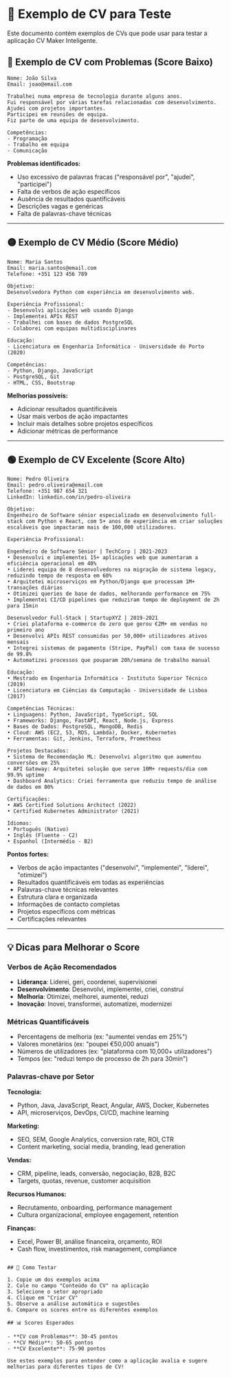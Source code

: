 # 📄 Exemplo de CV para Teste

Este documento contém exemplos de CVs que pode usar para testar a aplicação CV Maker Inteligente.

## 🔴 Exemplo de CV com Problemas (Score Baixo)

```
Nome: João Silva
Email: joao@email.com

Trabalhei numa empresa de tecnologia durante alguns anos.
Fui responsável por várias tarefas relacionadas com desenvolvimento.
Ajudei com projetos importantes.
Participei em reuniões de equipa.
Fiz parte de uma equipa de desenvolvimento.

Competências:
- Programação
- Trabalho em equipa
- Comunicação
```

**Problemas identificados:**
- Uso excessivo de palavras fracas ("responsável por", "ajudei", "participei")
- Falta de verbos de ação específicos
- Ausência de resultados quantificáveis
- Descrições vagas e genéricas
- Falta de palavras-chave técnicas

---

## 🟡 Exemplo de CV Médio (Score Médio)

```
Nome: Maria Santos
Email: maria.santos@email.com
Telefone: +351 123 456 789

Objetivo:
Desenvolvedora Python com experiência em desenvolvimento web.

Experiência Profissional:
- Desenvolvi aplicações web usando Django
- Implementei APIs REST
- Trabalhei com bases de dados PostgreSQL
- Colaborei com equipas multidisciplinares

Educação:
- Licenciatura em Engenharia Informática - Universidade do Porto (2020)

Competências:
- Python, Django, JavaScript
- PostgreSQL, Git
- HTML, CSS, Bootstrap
```

**Melhorias possíveis:**
- Adicionar resultados quantificáveis
- Usar mais verbos de ação impactantes
- Incluir mais detalhes sobre projetos específicos
- Adicionar métricas de performance

---

## 🟢 Exemplo de CV Excelente (Score Alto)

```
Nome: Pedro Oliveira
Email: pedro.oliveira@email.com
Telefone: +351 987 654 321
LinkedIn: linkedin.com/in/pedro-oliveira

Objetivo:
Engenheiro de Software sénior especializado em desenvolvimento full-stack com Python e React, com 5+ anos de experiência em criar soluções escaláveis que impactaram mais de 100,000 utilizadores.

Experiência Profissional:

Engenheiro de Software Sénior | TechCorp | 2021-2023
• Desenvolvi e implementei 15+ aplicações web que aumentaram a eficiência operacional em 40%
• Liderei equipa de 8 desenvolvedores na migração de sistema legacy, reduzindo tempo de resposta em 60%
• Arquitetei microserviços em Python/Django que processam 1M+ transações diárias
• Otimizei queries de base de dados, melhorando performance em 75%
• Implementei CI/CD pipelines que reduziram tempo de deployment de 2h para 15min

Desenvolvedor Full-Stack | StartupXYZ | 2019-2021
• Criei plataforma e-commerce do zero que gerou €2M+ em vendas no primeiro ano
• Desenvolvi APIs REST consumidas por 50,000+ utilizadores ativos mensais
• Integrei sistemas de pagamento (Stripe, PayPal) com taxa de sucesso de 99.8%
• Automatizei processos que pouparam 20h/semana de trabalho manual

Educação:
• Mestrado em Engenharia Informática - Instituto Superior Técnico (2019)
• Licenciatura em Ciências da Computação - Universidade de Lisboa (2017)

Competências Técnicas:
• Linguagens: Python, JavaScript, TypeScript, SQL
• Frameworks: Django, FastAPI, React, Node.js, Express
• Bases de Dados: PostgreSQL, MongoDB, Redis
• Cloud: AWS (EC2, S3, RDS, Lambda), Docker, Kubernetes
• Ferramentas: Git, Jenkins, Terraform, Prometheus

Projetos Destacados:
• Sistema de Recomendação ML: Desenvolvi algoritmo que aumentou conversões em 25%
• API Gateway: Arquitetei solução que serve 10M+ requests/dia com 99.9% uptime
• Dashboard Analytics: Criei ferramenta que reduziu tempo de análise de dados em 80%

Certificações:
• AWS Certified Solutions Architect (2022)
• Certified Kubernetes Administrator (2021)

Idiomas:
• Português (Nativo)
• Inglês (Fluente - C2)
• Espanhol (Intermédio - B2)
```

**Pontos fortes:**
- Verbos de ação impactantes ("desenvolvi", "implementei", "liderei", "otimizei")
- Resultados quantificáveis em todas as experiências
- Palavras-chave técnicas relevantes
- Estrutura clara e organizada
- Informações de contacto completas
- Projetos específicos com métricas
- Certificações relevantes

---

## 💡 Dicas para Melhorar o Score

### Verbos de Ação Recomendados
- **Liderança**: Liderei, geri, coordenei, supervisionei
- **Desenvolvimento**: Desenvolvi, implementei, criei, construí
- **Melhoria**: Otimizei, melhorei, aumentei, reduzi
- **Inovação**: Inovei, transformei, automatizei, modernizei

### Métricas Quantificáveis
- Percentagens de melhoria (ex: "aumentei vendas em 25%")
- Valores monetários (ex: "poupei €50,000 anuais")
- Números de utilizadores (ex: "plataforma com 10,000+ utilizadores")
- Tempos (ex: "reduzi tempo de processo de 2h para 30min")

### Palavras-chave por Setor

**Tecnologia:**
- Python, Java, JavaScript, React, Angular, AWS, Docker, Kubernetes
- API, microserviços, DevOps, CI/CD, machine learning

**Marketing:**
- SEO, SEM, Google Analytics, conversion rate, ROI, CTR
- Content marketing, social media, branding, lead generation

**Vendas:**
- CRM, pipeline, leads, conversão, negociação, B2B, B2C
- Targets, quotas, revenue, customer acquisition

**Recursos Humanos:**
- Recrutamento, onboarding, performance management
- Cultura organizacional, employee engagement, retention

**Finanças:**
- Excel, Power BI, análise financeira, orçamento, ROI
- Cash flow, investimentos, risk management, compliance
```

## 🧪 Como Testar

1. Copie um dos exemplos acima
2. Cole no campo "Conteúdo do CV" na aplicação
3. Selecione o setor apropriado
4. Clique em "Criar CV"
5. Observe a análise automática e sugestões
6. Compare os scores entre os diferentes exemplos

## 📊 Scores Esperados

- **CV com Problemas**: 30-45 pontos
- **CV Médio**: 50-65 pontos  
- **CV Excelente**: 75-90 pontos

Use estes exemplos para entender como a aplicação avalia e sugere melhorias para diferentes tipos de CV!

